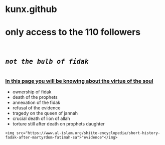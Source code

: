 # kunx.github
<!DOCTYPE html>
<html lang="en">
<head>
    <meta charset="UTF-8">
    <meta http-equiv="X-UA-Compatible" content="IE=edge">
    <meta name="viewport" content="width=device-width, initial-scale=1.0">
    <title>Welcome to my yard</title>
</head>
<body>
    <h1>only access to the <b>110 followers</b></h1>
    <pre>  <h2><i>not the bulb of fidak</i></h2></pre>
    <p><h3> <u>In this page you will be knowing about the virtue of the soul</u> </h3></p>
    <a href="images (2).jpg"></a>
    <ul><li>ownership of fidak</li>
    <li>death of the prophets</li>
<li>annexation of the fidak</li>
<li>refusal of the evidence</li>
<li>tragedy on the queen of jannah</li>
<li>crucial death of lion of allah</li>
<li>torture still after death on prophets daughter</li></ul>

    <img src="https://www.al-islam.org/shiite-encyclopedia/short-history-fadak-after-martyrdom-fatimah-sa">"evidence"</img>
</body>
</body>
</html>                  
